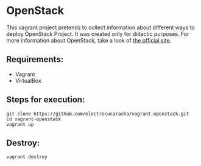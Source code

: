 # OpenStack 

This vagrant project pretends to collect information about different ways to deploy OpenStack Project.  It was created only for didactic purposes. For more information about OpenStack, take a look of [the official site](http://www.openstack.org/).

## Requirements:

* Vagrant
* VirtualBox

## Steps for execution:

    git clone https://github.com/electrocucaracha/vagrant-openstack.git
    cd vagrant-openstack
    vagrant up

## Destroy:

    vagrant destroy

